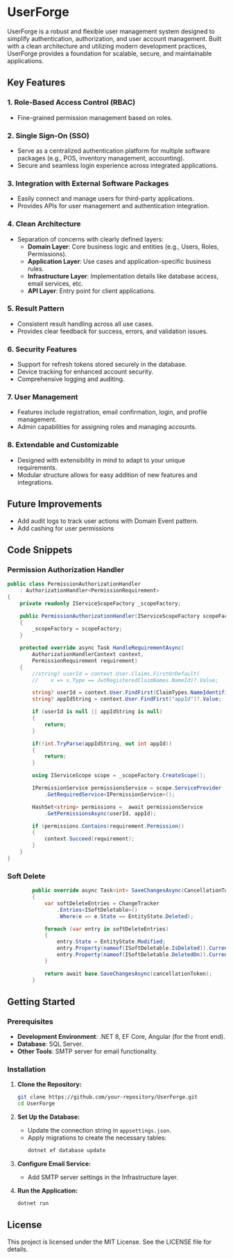 # UserForge

UserForge is a robust and flexible user management system designed to simplify authentication, authorization, and user account management. Built with a clean architecture and utilizing modern development practices, UserForge provides a foundation for scalable, secure, and maintainable applications.

## Key Features

### 1. **Role-Based Access Control (RBAC)**
- Fine-grained permission management based on roles.

### 2. **Single Sign-On (SSO)**
- Serve as a centralized authentication platform for multiple software packages (e.g., POS, inventory management, accounting).
- Secure and seamless login experience across integrated applications.

### 3. **Integration with External Software Packages**
- Easily connect and manage users for third-party applications.
- Provides APIs for user management and authentication integration.

### 4. **Clean Architecture**
- Separation of concerns with clearly defined layers:
  - **Domain Layer**: Core business logic and entities (e.g., Users, Roles, Permissions).
  - **Application Layer**: Use cases and application-specific business rules.
  - **Infrastructure Layer**: Implementation details like database access, email services, etc.
  - **API Layer**: Entry point for client applications.

### 5. **Result Pattern**
- Consistent result handling across all use cases.
- Provides clear feedback for success, errors, and validation issues.

### 6. **Security Features**
- Support for refresh tokens stored securely in the database.
- Device tracking for enhanced account security.
- Comprehensive logging and auditing.

### 7. **User Management**
- Features include registration, email confirmation, login, and profile management.
- Admin capabilities for assigning roles and managing accounts.

### 8. **Extendable and Customizable**
- Designed with extensibility in mind to adapt to your unique requirements.
- Modular structure allows for easy addition of new features and integrations.

## Future Improvements
* Add audit logs to track user actions with Domain Event pattern.
* Add cashing for user permissions 

## Code Snippets

### Permission Authorization Handler
```c#
public class PermissionAuthorizationHandler
    : AuthorizationHandler<PermissionRequirement>
{
    private readonly IServiceScopeFactory _scopeFactory;

    public PermissionAuthorizationHandler(IServiceScopeFactory scopeFactory)
    {
        _scopeFactory = scopeFactory;
    }

    protected override async Task HandleRequirementAsync(
        AuthorizationHandlerContext context, 
        PermissionRequirement requirement)
    {
        //string? userId = context.User.Claims.FirstOrDefault(
        //    x => x.Type == JwtRegisteredClaimNames.NameId)?.Value;

        string? userId = context.User.FindFirst(ClaimTypes.NameIdentifier)?.Value;
        string? appIdString = context.User.FindFirst("appId")?.Value;

        if (userId is null || appIdString is null)
        {
            return;
        }

        if(!int.TryParse(appIdString, out int appId))
        {
            return;
        }

        using IServiceScope scope = _scopeFactory.CreateScope();

        IPermissionService permissionsService = scope.ServiceProvider
            .GetRequiredService<IPermissionService>();

        HashSet<string> permissions =  await permissionsService
            .GetPermissionsAsync(userId, appId);

        if (permissions.Contains(requirement.Permission))
        {
            context.Succeed(requirement);
        }
    }
}
```
### Soft Delete
```c#
        public override async Task<int> SaveChangesAsync(CancellationToken cancellationToken = new())
        {
            var softDeleteEntries = ChangeTracker
                .Entries<ISoftDeletable>()
                .Where(e => e.State == EntityState.Deleted);

            foreach (var entry in softDeleteEntries)
            {
                entry.State = EntityState.Modified;
                entry.Property(nameof(ISoftDeletable.IsDeleted)).CurrentValue = true;
                entry.Property(nameof(ISoftDeletable.DeletedOn)).CurrentValue = DateTime.UtcNow;
            }

            return await base.SaveChangesAsync(cancellationToken);
        }
```

## Getting Started

### Prerequisites
- **Development Environment**: .NET 8, EF Core, Angular (for the front end).
- **Database**: SQL Server.
- **Other Tools**: SMTP server for email functionality.

### Installation

1. **Clone the Repository:**
   ```bash
   git clone https://github.com/your-repository/UserForge.git
   cd UserForge
   ```

2. **Set Up the Database:**
   - Update the connection string in `appsettings.json`.
   - Apply migrations to create the necessary tables:
     ```bash
     dotnet ef database update
     ```

3. **Configure Email Service:**
   - Add SMTP server settings in the Infrastructure layer.

4. **Run the Application:**
   ```bash
   dotnet run
   ```

## License
This project is licensed under the MIT License. See the LICENSE file for details.
